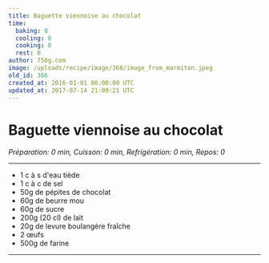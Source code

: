 ```yaml
---
title: Baguette viennoise au chocolat
time:
  baking: 0
  cooling: 0
  cooking: 0
  rest: 0
author: 750g.com
image: /uploads/recipe/image/366/image_from_marmiton.jpeg
old_id: 366
created_at: 2016-01-01 00:00:00 UTC
updated_at: 2017-07-14 21:09:21 UTC
---
```


# Baguette viennoise au chocolat

_Préparation: 0 min, Cuisson: 0 min, Refrigération: 0 min, Repos: 0_

---

- 1 c à s d'eau tiède
- 1 c à c de sel
- 50g de pépites de chocolat
- 60g de beurre mou
- 60g de sucre
- 200g (20 cl) de lait
- 20g de levure boulangère fraîche
- 2 œufs
- 500g de farine

---
